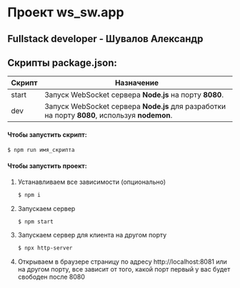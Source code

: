 # Проект ws_sw.app
## Fullstack developer - Шувалов Александр

## Скрипты package.json:

| Скрипт | Назначение |
| ------ | ------ |
| start  | Запуск WebSocket сервера **Node.js** на порту **8080**. |
| dev  | Запуск WebSocket сервера **Node.js** для разработки на порту **8080**, используя **nodemon**. |

#### Чтобы запустить скрипт:
```sh
$ npm run имя_скрипта
```

#### Чтобы запустить проект:
1) Устанавливаем все зависимости (опционально)
    ```sh
    $ npm i
    ```
2) Запускаем сервер
    ```sh
    $ npm start
    ```
3) Запускаем сервер для клиента на другом порту
    ```sh
    $ npx http-server
    ```
4) Открываем в браузере страницу по адресу http://localhost:8081 или на другом порту, все зависит от того, какой порт первый у вас будет свободен после 8080
